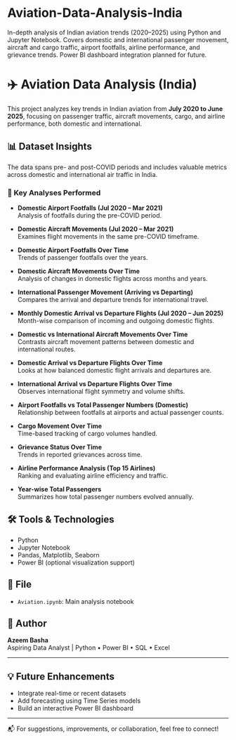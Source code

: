 # Aviation-Data-Analysis-India
In-depth analysis of Indian aviation trends (2020–2025) using Python and Jupyter Notebook. Covers domestic and international passenger movement, aircraft and cargo traffic, airport footfalls, airline performance, and grievance trends. Power BI dashboard integration planned for future.




# ✈️ Aviation Data Analysis (India)

This project analyzes key trends in Indian aviation from **July 2020 to June 2025**, focusing on passenger traffic, aircraft movements, cargo, and airline performance, both domestic and international.

## 📊 Dataset Insights

The data spans pre- and post-COVID periods and includes valuable metrics across domestic and international air traffic in India.

### 📌 Key Analyses Performed

- **Domestic Airport Footfalls (Jul 2020 – Mar 2021)**  
  Analysis of footfalls during the pre-COVID period.

- **Domestic Aircraft Movements (Jul 2020 – Mar 2021)**  
  Examines flight movements in the same pre-COVID timeframe.

- **Domestic Airport Footfalls Over Time**  
  Trends of passenger footfalls over the years.

- **Domestic Aircraft Movements Over Time**  
  Analysis of changes in domestic flights across months and years.

- **International Passenger Movement (Arriving vs Departing)**  
  Compares the arrival and departure trends for international travel.

- **Monthly Domestic Arrival vs Departure Flights (Jul 2020 – Jun 2025)**  
  Month-wise comparison of incoming and outgoing domestic flights.

- **Domestic vs International Aircraft Movements Over Time**  
  Contrasts aircraft movement patterns between domestic and international routes.

- **Domestic Arrival vs Departure Flights Over Time**  
  Looks at how balanced domestic flight arrivals and departures are.

- **International Arrival vs Departure Flights Over Time**  
  Observes international flight symmetry and volume shifts.

- **Airport Footfalls vs Total Passenger Numbers (Domestic)**  
  Relationship between footfalls at airports and actual passenger counts.

- **Cargo Movement Over Time**  
  Time-based tracking of cargo volumes handled.

- **Grievance Status Over Time**  
  Trends in reported grievances across time.

- **Airline Performance Analysis (Top 15 Airlines)**  
  Ranking and evaluating airline efficiency and traffic.

- **Year-wise Total Passengers**  
  Summarizes how total passenger numbers evolved annually.

## 🛠️ Tools & Technologies

- Python
- Jupyter Notebook
- Pandas, Matplotlib, Seaborn
- Power BI (optional visualization support)

## 📁 File

- `Aviation.ipynb`: Main analysis notebook

## 📌 Author

**Azeem Basha**  
Aspiring Data Analyst | Python • Power BI • SQL • Excel  

---

## 💡 Future Enhancements

- Integrate real-time or recent datasets
- Add forecasting using Time Series models
- Build an interactive Power BI dashboard

---

📬 For suggestions, improvements, or collaboration, feel free to connect!

